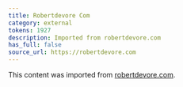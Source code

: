```yaml
---
title: Robertdevore Com
category: external
tokens: 1927
description: Imported from robertdevore.com
has_full: false
source_url: https://robertdevore.com
---
```


This content was imported from [robertdevore.com](https://robertdevore.com).

